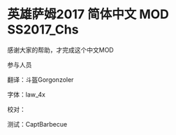 ﻿# 英雄萨姆2017 简体中文 MOD  SS2017_Chs
感谢大家的帮助，才完成这个中文MOD

参与人员

翻译：斗盔Gorgonzoler

字体：law_4x

校对：

测试：CaptBarbecue
